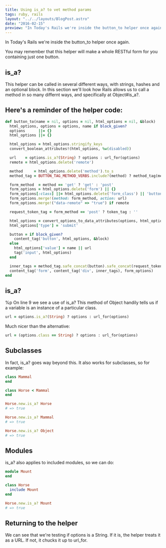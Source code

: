 ```yaml
---
title: Using is_a? to vet method params
tags: ruby, rails
layout: "../../layouts/BlogPost.astro"
date: "2016-02-15"
preview: "In Today's Rails we're inside the button_to helper once again. You may remember that this helper will make a whole RESTful form for you containing just one button."
---
```


In Today's Rails we're inside the button_to helper once again.

You may remember that this helper will make a whole RESTful form for you containing just one button.

## is_a?

This helper can be called in several different ways, with strings, hashes and an optional block. In this section we'll look how Rails allows us to call a method in so many differnt ways, and specifically at Object#is_a?.

## Here's a reminder of the helper code:

```ruby
def button_to(name = nil, options = nil, html_options = nil, &block)
  html_options, options = options, name if block_given?
  options      ||= {}
  html_options ||= {}

  html_options = html_options.stringify_keys
  convert_boolean_attributes!(html_options, %w(disabled))

  url    = options.is_a?(String) ? options : url_for(options)
  remote = html_options.delete('remote')

  method     = html_options.delete('method').to_s
  method_tag = BUTTON_TAG_METHOD_VERBS.include?(method) ? method_tag(method) : ''.html_safe

  form_method  = method == 'get' ? 'get' : 'post'
  form_options = html_options.delete('form') || {}
  form_options[:class] ||= html_options.delete('form_class') || 'button_to'
  form_options.merge!(method: form_method, action: url)
  form_options.merge!("data-remote" => "true") if remote

  request_token_tag = form_method == 'post' ? token_tag : ''

  html_options = convert_options_to_data_attributes(options, html_options)
  html_options['type'] = 'submit'

  button = if block_given?
    content_tag('button', html_options, &block)
  else
    html_options['value'] = name || url
    tag('input', html_options)
  end

  inner_tags = method_tag.safe_concat(button).safe_concat(request_token_tag)
  content_tag('form', content_tag('div', inner_tags), form_options)
end
```

## is_a?

%p On line 9 we see a use of is_a? This method of Object handily tells us if a variable is an instance of a particular class.

```ruby
url = options.is_a?(String) ? options : url_for(options)
```

Much nicer than the alternative:

```ruby
url = (options.class == String) ? options : url_for(options)
```

## Subclasses

In fact, is_a? goes way beyond this. It also works for subclasses, so for example:

```ruby
class Mammal
end

class Horse < Mammal
end

Horse.new.is_a? Horse
# => true

Horse.new.is_a? Mammal
# => true

Horse.new.is_a? Object
# => true
```

## Modules

is_a? also applies to included modules, so we can do:

```ruby
module Mount
end

class Horse
  include Mount
end

Horse.new.is_a? Mount
# => true
```

## Returning to the helper

We can see that we're testing if options is a String. If it is, the helper treats it as a URL. If not, it chucks it up to url_for.
